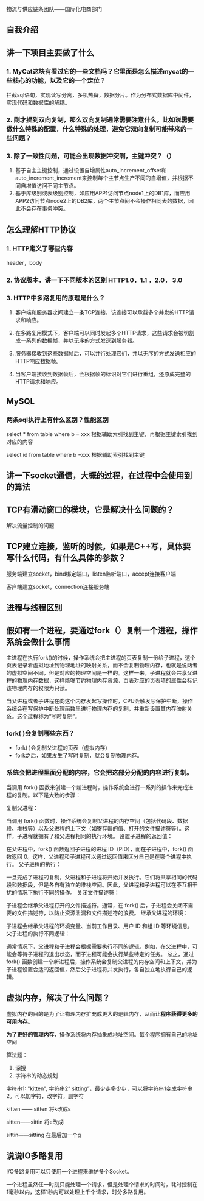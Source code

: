 物流与供应链条团队——国际化电商部门

## 自我介绍

## 讲一下项目主要做了什么

### 1. MyCat这块有看过它的一些文档吗？它里面是怎么描述mycat的一些核心的功能，以及它的一个定位？

拦截sql语句，实现读写分离，多机热备，数据分片。作为分布式数据库中间件，实现代码和数据库的解耦。

### 2. 刚才提到双向复制，那么双向复制通常需要注意什么，比如说需要做什么特殊的配置，什么特殊的处理，避免它双向复制可能带来的一些问题？

### 3. 除了一致性问题，可能会出现数据冲突啊，主键冲突？（）

1. 基于自主主键控制，通过设置自增属性auto_increment_offset和auto_increment_increment来控制每个主节点生产不同的自增值，并根据不同自增值访问不同主节点。
2. 基于库级别或表级别控制，如应用APP1访问节点node1上的DB1库，而应用APP2访问节点node2上的DB2库，两个主节点间不会操作相同表的数据，因此不会存在事务冲突。

## 怎么理解HTTP协议

### 1. HTTP定义了哪些内容

header，body

### 2. 协议版本，讲一下不同版本的区别 HTTP1.0，1.1 ，2.0， 3.0

### 3. HTTP中多路复用的原理是什么？

1. 客户端和服务器之间建立一条TCP连接，该连接可以承载多个并发的HTTP请求和响应。

2. 在多路复用模式下，客户端可以同时发起多个HTTP请求，这些请求会被切割成一系列的数据帧，并以无序的方式发送到服务器。

3. 服务器接收到这些数据帧后，可以并行处理它们，并以无序的方式发送相应的HTTP响应数据帧。

4. 当客户端接收到数据帧后，会根据帧的标识对它们进行重组，还原成完整的HTTP请求和响应。
   

## MySQL

### 两条sql执行上有什么区别？性能区别

select * from table where b = xxx   根据辅助索引找到主键，再根据主键索引找到对应的内容

select id from table where b =xxx   根据辅助索引找到主键

## 讲一下socket通信，大概的过程，在过程中会使用到的算法

## TCP有滑动窗口的模块，它是解决什么问题的？

解决流量控制的问题

## TCP建立连接，监听的时候，如果是C++写，具体要写什么代码，有什么具体的参数？

服务端建立socket，bind绑定端口，listen监听端口，accept连接客户端

客户端建立socket，connection连接服务端

## 进程与线程区别

## 假如有一个进程，要通过fork（）复制一个进程，操作系统会做什么事情

主进程在执行fork()的时候，操作系统会把主进程的页表复制一份给子进程，这个页表记录着虚拟地址到物理地址的映射关系，而不会复制物理内存，也就是说两者的虚拟空间不同，但是对应的物理空间是一样的。这样一来，子进程就会共享父进程的物理内存数据，这样能够节约物理内存资源，页表对应的页表项的属性会标记该物理内存的权限为只读。

当父进程或者子进程在向这个内存发起写操作时，CPU会触发写保护中断，操作系统会在写保护中断处理函数里进行物理内存的复制，并重新设置其内存映射关系。这个过程称为“写时复制”。

### fork( )会复制哪些东西？

- fork( )会复制父进程的页表（虚拟内存）
- fork之后，如果发生了写时复制，就会复制物理内存。



### 系统会把进程里面分配的内容，它会把这部分分配的内容进行复制。

当调用 fork() 函数来创建一个新进程时，操作系统会进行一系列的操作来完成进程的复制。以下是大致的步骤：

复制父进程：

当调用 fork() 函数时，操作系统会复制父进程的内存空间（包括代码段、数据段、堆栈等）以及父进程的上下文（如寄存器的值、打开的文件描述符等）。这样，子进程就拥有了和父进程相同的执行环境。
设置子进程的返回值：

在父进程中，fork() 函数返回子进程的进程 ID（PID），而在子进程中，fork() 函数返回 0。这样，父进程和子进程可以通过返回值来区分自己是在哪个进程中执行。
父子进程的执行：

一旦完成了进程的复制，父进程和子进程将开始并发执行。它们将共享相同的代码段和数据段，但是各自有独立的堆栈空间。因此，父进程和子进程可以在不互相干扰的情况下执行不同的操作。
关闭文件描述符：

子进程会继承父进程打开的文件描述符。通常，在 fork() 后，子进程会关闭不需要的文件描述符，以防止资源泄漏和文件描述符的浪费。
继承父进程的环境：

子进程会继承父进程的环境变量、当前工作目录、用户 ID 和组 ID 等环境信息。
父子进程的执行不同逻辑：

通常情况下，父进程和子进程会根据需要执行不同的逻辑。例如，在父进程中，可能会等待子进程的退出状态，而子进程可能会执行某些特定的任务。
总之，通过 fork() 函数创建一个新进程后，操作系统会复制父进程的内存空间和上下文，并为子进程设置合适的返回值，然后父子进程将并发执行，各自独立地执行自己的逻辑。

## 虚拟内存，解决了什么问题？

虚拟内存的目的是为了让物理内存扩充成更大的逻辑内存，从而让**程序获得更多的可用内存**。

**为了更好的管理内存**，操作系统将内存抽象成地址空间。每个程序拥有自己的地址空间

算法题：

1. 深搜
2. 字符串的动态规划

字符串1: "kitten", 字符串2“ sitting”，最少走多少步，可以将字符串1变成字符串2。可以加字符，改字符，删字符

kitten —— sitten  将k改成s

sitten——sittin  将e改成i

sittin——sitting  在最后加一个g



## 说说IO多路复用

I/O多路复用可以只使用一个进程来维护多个Socket。

一个进程虽然任一时刻只能处理一个请求，但是处理个请求的时间时，耗时控制在1毫秒以内，这样1秒内可以处理上千个请求，时分多路复用。

